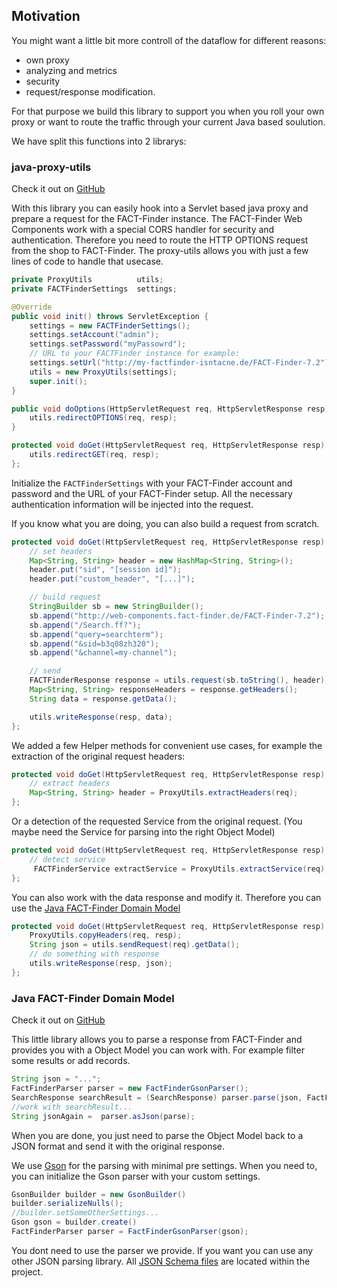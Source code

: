 ## Motivation
You might want a little bit more controll of the dataflow for different reasons:

* own proxy
* analyzing and metrics
* security
* request/response modification.

For that purpose we build this library to support you when you roll your own proxy or want to route
the traffic through your current Java based soulution.

We have split this functions into 2 librarys:

### java-proxy-utils
Check it out on [GitHub](https://github.com/FACT-Finder-Web-Components/java-proxy-utils)

With this library you can easily hook into a Servlet based java proxy and prepare a request for the
FACT-Finder instance.
The FACT-Finder Web Components work with a special CORS handler for security and authentication. Therefore you
need to route the HTTP OPTIONS request from the shop to FACT-Finder.
The proxy-utils allows you with just a few lines of code to handle that usecase.
```java
private ProxyUtils          utils;
private FACTFinderSettings  settings;

@Override
public void init() throws ServletException {
    settings = new FACTFinderSettings();
    settings.setAccount("admin");
    settings.setPassword("myPassowrd");
    // URL to your FACTFinder instance for example:
    settings.setUrl("http://my-factfinder-isntacne.de/FACT-Finder-7.2");
    utils = new ProxyUtils(settings);
    super.init();
}

public void doOptions(HttpServletRequest req, HttpServletResponse resp) throws IOException {
    utils.redirectOPTIONS(req, resp);
}

protected void doGet(HttpServletRequest req, HttpServletResponse resp) throws ServletException, IOException {
    utils.redirectGET(req, resp);
};
```

Initialize the <code>FACTFinderSettings</code> with your FACT-Finder account and password and the
URL of your FACT-Finder setup. All the necessary authentication information will be injected into the
request.

If you know what you are doing, you can also build a request from scratch.
```java
protected void doGet(HttpServletRequest req, HttpServletResponse resp) throws ServletException, IOException {
    // set headers
    Map<String, String> header = new HashMap<String, String>();
    header.put("sid", "[session id]");
    header.put("custom_header", "[...]");

    // build request
    StringBuilder sb = new StringBuilder();
    sb.append("http://web-components.fact-finder.de/FACT-Finder-7.2");
    sb.append("/Search.ff?");
    sb.append("query=searchterm");
    sb.append("&sid=b3q08zh320");
    sb.append("&channel=my-channel");

    // send
    FACTFinderResponse response = utils.request(sb.toString(), header);
    Map<String, String> responseHeaders = response.getHeaders();
    String data = response.getData();

    utils.writeResponse(resp, data);
};
```

We added a few Helper methods for convenient use cases, for example the extraction of the original request headers:
```java
protected void doGet(HttpServletRequest req, HttpServletResponse resp) throws ServletException, IOException {
    // extract headers
    Map<String, String> header = ProxyUtils.extractHeaders(req);
};
```

Or a detection of the requested Service from the original request. (You maybe need the Service for parsing into the right Object Model)
```java
protected void doGet(HttpServletRequest req, HttpServletResponse resp) throws ServletException, IOException {
    // detect service
     FACTFinderService extractService = ProxyUtils.extractService(req);
};
```

You can also work with the data response and modify it. Therefore you can use the [Java FACT-Finder Domain Model](https://github.com/FACT-Finder-Web-Components/java-factfinder-domain-model)
```java
protected void doGet(HttpServletRequest req, HttpServletResponse resp) throws ServletException, IOException {
    ProxyUtils.copyHeaders(req, resp);
    String json = utils.sendRequest(req).getData();
    // do something with response
    utils.writeResponse(resp, json);
};
```

### Java FACT-Finder Domain Model
Check it out on [GitHub](https://github.com/FACT-Finder-Web-Components/java-factfinder-domain-model)

This little library allows you to parse a response from FACT-Finder and provides you with a Object
Model you can work with. For example filter some results or add records.
```java
String json = "...";
FactFinderParser parser = new FactFinderGsonParser();
SearchResponse searchResult = (SearchResponse) parser.parse(json, FactFinderGsonParser.SERVICE_SEARCH);
//work with searchResult...
String jsonAgain =	parser.asJson(parse);
```

When you are done, you just need to parse the Object Model back to a JSON format and send it with
the original response.

We use [Gson](https://github.com/google/gson) for the parsing with minimal pre settings.
When you need to, you can initialize the Gson parser with your custom settings.
```java
GsonBuilder builder = new GsonBuilder()
builder.serializeNulls();
//builder.setSomeOtherSettings...
Gson gson = builder.create()
FactFinderParser parser = FactFinderGsonParser(gson);
```

You dont need to use the parser we provide. If you want you can use any other JSON parsing library.
All [JSON Schema files](https://github.com/FACT-Finder-Web-Components/java-factfinder-domain-model/tree/master/src/main/resources/schema) are located within the project.
